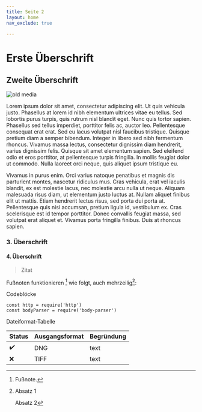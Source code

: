 ```yaml
---
title: Seite 2
layout: home
nav_exclude: true

---
```


# Erste Überschrift

## Zweite Überschrift

![old media](https://www.khm.de/~sievers/media_archaeology.jpg "CD-ROMs, MiniDV tapes, external hard drives(mouseover)")


Lorem ipsum dolor sit amet, consectetur adipiscing elit. Ut quis vehicula justo. Phasellus at lorem id nibh elementum ultrices vitae eu tellus. Sed lobortis purus turpis, quis rutrum nisl blandit eget. Nunc quis tortor sapien. Phasellus sed tellus imperdiet, porttitor felis ac, auctor leo. Pellentesque consequat erat erat. Sed eu lacus volutpat nisl faucibus tristique. Quisque pretium diam a semper bibendum. Integer in libero sed nibh fermentum rhoncus. Vivamus massa lectus, consectetur dignissim diam hendrerit, varius dignissim felis. Quisque sit amet elementum sapien. Sed eleifend odio et eros porttitor, at pellentesque turpis fringilla. In mollis feugiat dolor ut commodo. Nulla laoreet orci neque, quis aliquet ipsum tristique eu.

<!--more-->

Vivamus in purus enim. Orci varius natoque penatibus et magnis dis parturient montes, nascetur ridiculus mus. Cras vehicula, erat vel iaculis blandit, ex est molestie lacus, nec molestie arcu nulla ut neque. Aliquam malesuada risus diam, ut elementum justo luctus at. Nullam aliquet finibus elit ut mattis. Etiam hendrerit lectus risus, sed porta dui porta at. Pellentesque quis nisi accumsan, pretium ligula id, vestibulum ex. Cras scelerisque est id tempor porttitor. Donec convallis feugiat massa, sed volutpat erat aliquet et. Vivamus porta fringilla finibus. Duis at rhoncus sapien.

### 3. Überschrift
#### 4. Überschrift

> Zitat

Fußnoten funktionieren [^1] wie folgt, auch mehrzeilig[^big]:

[^1]: Fußnote.

[^big]: Absatz 1

    Absatz 2

Codeblöcke

```js{1,3-5}[server.js]
const http = require('http')
const bodyParser = require('body-parser')
```

Dateiformat-Tabelle

| Status️ | Ausgangsformat | Begründung |
|---------|----------------|------------|
| ✔️      | DNG            | text       |
| ❌️      | TIFF           | text       |
